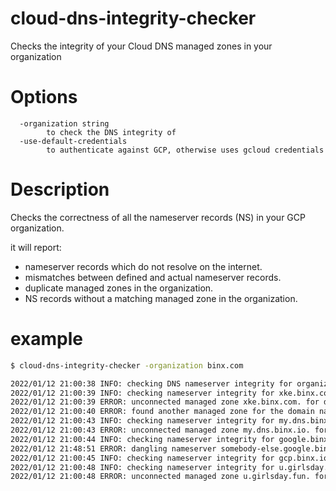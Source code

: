 # cloud-dns-integrity-checker

Checks the integrity of your Cloud DNS managed zones in your organization

# Options
```
  -organization string
        to check the DNS integrity of
  -use-default-credentials
        to authenticate against GCP, otherwise uses gcloud credentials
```

# Description
Checks the correctness of all the nameserver records (NS) in your GCP organization.

it will report:
- nameserver records which do not resolve on the internet.
- mismatches between defined and actual nameserver records.
- duplicate managed zones in the organization.
- NS records without a matching managed zone in the organization.


# example

```bash
$ cloud-dns-integrity-checker -organization binx.com

2022/01/12 21:00:38 INFO: checking DNS nameserver integrity for organization binx.com
2022/01/12 21:00:39 INFO: checking nameserver integrity for xke.binx.com.
2022/01/12 21:00:39 ERROR: unconnected managed zone xke.binx.com. for domain xke-binx-com in project my-xke-project: lookup xke.binx.com. on 192.168.188.1:53: no such host
2022/01/12 21:00:40 ERROR: found another managed zone for the domain name xke.xebia.com. in project my-yadiya-project
2022/01/12 21:00:43 INFO: checking nameserver integrity for my.dns.binx.io.
2022/01/12 21:00:43 ERROR: unconnected managed zone my.dns.binx.io. for domain my-dns-zone in project my-project: lookup my.dns.binx.io. on 192.168.188.1:53: no such host
2022/01/12 21:00:44 INFO: checking nameserver integrity for google.binx.dev.
2022/01/12 21:48:51 ERROR: dangling nameserver somebody-else.google.binx.dev. in managed zone google-binx-dev of project my-project: lookup somebody-else.google.binx.dev. on [8.8.8.8]:53: server misbehaving
2022/01/12 21:00:45 INFO: checking nameserver integrity for gcp.binx.io.
2022/01/12 21:00:48 INFO: checking nameserver integrity for u.girlsday.fun.
2022/01/12 21:00:48 ERROR: unconnected managed zone u.girlsday.fun. for domain u-girlsday-fun in project my-other-project: lookup u.girlsday.fun. on 192.168.188.1:53: no such host

```
